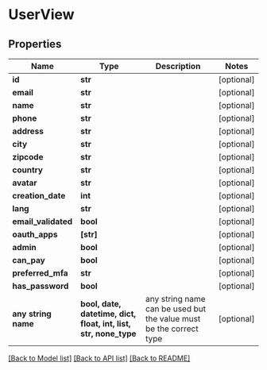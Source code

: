 # UserView


## Properties
Name | Type | Description | Notes
------------ | ------------- | ------------- | -------------
**id** | **str** |  | [optional] 
**email** | **str** |  | [optional] 
**name** | **str** |  | [optional] 
**phone** | **str** |  | [optional] 
**address** | **str** |  | [optional] 
**city** | **str** |  | [optional] 
**zipcode** | **str** |  | [optional] 
**country** | **str** |  | [optional] 
**avatar** | **str** |  | [optional] 
**creation_date** | **int** |  | [optional] 
**lang** | **str** |  | [optional] 
**email_validated** | **bool** |  | [optional] 
**oauth_apps** | **[str]** |  | [optional] 
**admin** | **bool** |  | [optional] 
**can_pay** | **bool** |  | [optional] 
**preferred_mfa** | **str** |  | [optional] 
**has_password** | **bool** |  | [optional] 
**any string name** | **bool, date, datetime, dict, float, int, list, str, none_type** | any string name can be used but the value must be the correct type | [optional]

[[Back to Model list]](../README.md#documentation-for-models) [[Back to API list]](../README.md#documentation-for-api-endpoints) [[Back to README]](../README.md)


